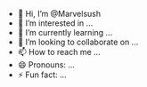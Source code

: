 - 👋 Hi, I’m @Marvelsush
- 👀 I’m interested in ...
- 🌱 I’m currently learning ...
- 💞️ I’m looking to collaborate on ...
- 📫 How to reach me ...
- 😄 Pronouns: ...
- ⚡ Fun fact: ...

<!---
Marvelsush/Marvelsush is a ✨ special ✨ repository because its `README.md` (this file) appears on your GitHub profile.
You can click the Preview link to take a look at your changes.
--->
